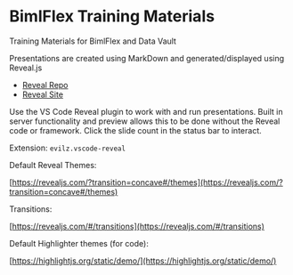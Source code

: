 # BimlFlex Training Materials

Training Materials for BimlFlex and Data Vault

Presentations are created using MarkDown and generated/displayed using Reveal.js

* [Reveal Repo](https://github.com/hakimel/reveal.js/)
* [Reveal Site](https://revealjs.com/)

Use the VS Code Reveal plugin to work with and run presentations. Built in server functionality and preview allows this to be done without the Reveal code or framework. Click the slide count in the status bar to interact.

Extension: `evilz.vscode-reveal`

Default Reveal Themes:

[https://revealjs.com/?transition=concave#/themes](https://revealjs.com/?transition=concave#/themes)

Transitions:

[https://revealjs.com/#/transitions](https://revealjs.com/#/transitions)

Default Highlighter themes (for code):

[https://highlightjs.org/static/demo/](https://highlightjs.org/static/demo/)
